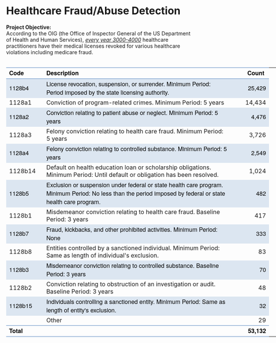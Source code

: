 <div class="cell text_cell rendered unselected" tabindex="2">
<div class="inner_cell">
<div class="text_cell_render rendered_html" tabindex="-1">
<h1 id="Project-1:-Doctor-or-Drug-Dealer?">Healthcare Fraud/Abuse Detection</h1>
</div>
</div>
</div>
<div class="cell text_cell unselected rendered" tabindex="2">
<div class="prompt input_prompt"><strong>Project Objective:</strong></div>
<div class="prompt input_prompt">According to the OIG (the Office of Inspector General of the US Department of Health and Human Services), <span style="text-decoration: underline;"><em>every year 3000-4000</em></span> healthcare practitioners have their medical licenses revoked for various healthcare violations including medicare fraud.&nbsp;</div>
<br />
<!--table
	{mso-displayed-decimal-separator:"\.";
	mso-displayed-thousand-separator:"\,";}
@page
	{margin:1.0in .75in 1.0in .75in;
	mso-header-margin:.5in;
	mso-footer-margin:.5in;}
.style16
	{mso-number-format:"_\(* \#\,\#\#0\.00_\)\;_\(* \\\(\#\,\#\#0\.00\\\)\;_\(* \0022-\0022??_\)\;_\(\@_\)";
	mso-style-name:Comma;
	mso-style-id:3;}
.style0
	{mso-number-format:General;
	text-align:general;
	vertical-align:bottom;
	white-space:nowrap;
	mso-rotate:0;
	mso-background-source:auto;
	mso-pattern:auto;
	color:black;
	font-size:12.0pt;
	font-weight:400;
	font-style:normal;
	text-decoration:none;
	font-family:Calibri, sans-serif;
	mso-font-charset:0;
	border:none;
	mso-protection:locked visible;
	mso-style-name:Normal;
	mso-style-id:0;}
td
	{mso-style-parent:style0;
	padding-top:1px;
	padding-right:1px;
	padding-left:1px;
	mso-ignore:padding;
	color:black;
	font-size:12.0pt;
	font-weight:400;
	font-style:normal;
	text-decoration:none;
	font-family:Calibri, sans-serif;
	mso-font-charset:0;
	mso-number-format:General;
	text-align:general;
	vertical-align:bottom;
	border:none;
	mso-background-source:auto;
	mso-pattern:auto;
	mso-protection:locked visible;
	white-space:nowrap;
	mso-rotate:0;}
.xl65
	{mso-style-parent:style0;
	color:black;
	font-weight:700;
	font-family:"Helvetica Neue";
	mso-generic-font-family:auto;
	mso-font-charset:0;}
.xl66
	{mso-style-parent:style0;
	color:black;
	font-family:"Helvetica Neue";
	mso-generic-font-family:auto;
	mso-font-charset:0;}
.xl67
	{mso-style-parent:style0;
	font-weight:700;}
.xl68
	{mso-style-parent:style0;
	color:black;
	font-family:"Helvetica Neue";
	mso-generic-font-family:auto;
	mso-font-charset:0;
	white-space:normal;}
.xl69
	{mso-style-parent:style0;
	white-space:normal;}
.xl70
	{mso-style-parent:style16;
	color:black;
	font-family:"Helvetica Neue";
	mso-generic-font-family:auto;
	mso-font-charset:0;
	mso-number-format:"_\(* \#\,\#\#0_\)\;_\(* \\\(\#\,\#\#0\\\)\;_\(* \0022-\0022??_\)\;_\(\@_\)";}
.xl71
	{mso-style-parent:style16;
	mso-number-format:"_\(* \#\,\#\#0_\)\;_\(* \\\(\#\,\#\#0\\\)\;_\(* \0022-\0022??_\)\;_\(\@_\)";}
.xl72
	{mso-style-parent:style0;
	color:black;
	font-weight:700;
	font-family:"Helvetica Neue";
	mso-generic-font-family:auto;
	mso-font-charset:0;
	white-space:normal;}
.xl73
	{mso-style-parent:style16;
	color:black;
	font-weight:700;
	font-family:"Helvetica Neue";
	mso-generic-font-family:auto;
	mso-font-charset:0;
	mso-number-format:"_\(* \#\,\#\#0_\)\;_\(* \\\(\#\,\#\#0\\\)\;_\(* \0022-\0022??_\)\;_\(\@_\)";}
.xl74
	{mso-style-parent:style0;
	color:black;
	font-family:"Helvetica Neue";
	mso-generic-font-family:auto;
	mso-font-charset:0;
	mso-number-format:"_\(* \#\,\#\#0_\)\;_\(* \\\(\#\,\#\#0\\\)\;_\(* \0022-\0022??_\)\;_\(\@_\)";}
-->
</style>
</head>

<body link=blue vlink=purple>

<table border=0 cellpadding=0 cellspacing=0 width=673 style='border-collapse:
 collapse;table-layout:fixed;width:673pt;box-sizing: border-box;border-spacing: 0px;
 caret-color: rgb(0, 0, 0);font-variant-caps: normal;orphans: auto;text-align:
 start;widows: auto;-webkit-text-size-adjust: auto;-webkit-text-stroke-width: 0px'>
 <col width=65 style='width:65pt'>
 <col class=xl69 width=411 style='mso-width-source:userset;mso-width-alt:17536;
 width:411pt'>
 <col class=xl71 width=67 style='mso-width-source:userset;mso-width-alt:2858;
 width:67pt'>
 <col width=65 span=2 style='width:65pt'>
 <tr height=16 style='height:16.0pt;box-sizing: border-box;max-width: none'>
  <td height=16 class=xl65 width=65 style='height:16.0pt;width:65pt;font-size:
  12.0pt;color:black;font-weight:700;text-decoration:none;text-underline-style:
  none;text-line-through:none;font-family:"Helvetica Neue";border-top:.5pt solid #4F81BD;
  border-right:none;border-bottom:.5pt solid #4F81BD;border-left:none'>Code</td>
  <td class=xl72 width=411 style='width:411pt;font-size:12.0pt;color:black;
  font-weight:700;text-decoration:none;text-underline-style:none;text-line-through:
  none;font-family:"Helvetica Neue";border-top:.5pt solid #4F81BD;border-right:
  none;border-bottom:.5pt solid #4F81BD;border-left:none'>Description</td>
  <td class=xl73 align=right width=67 style='width:67pt;font-size:12.0pt;
  color:black;font-weight:700;text-decoration:none;text-underline-style:none;
  text-line-through:none;font-family:"Helvetica Neue";border-top:.5pt solid #4F81BD;
  border-right:none;border-bottom:.5pt solid #4F81BD;border-left:none'><span
  style="mso-spacerun:yes">&nbsp;</span>Count<span
  style="mso-spacerun:yes">&nbsp;</span></td>
  <td width=65 style='width:65pt'></td>
  <td width=65 style='width:65pt'></td>
 </tr>
 <tr height=30 style='height:30.0pt'>
  <td height=30 class=xl66 style='height:30.0pt;font-size:12.0pt;color:black;
  font-weight:400;text-decoration:none;text-underline-style:none;text-line-through:
  none;font-family:"Helvetica Neue";background:#DCE6F1;mso-pattern:#DCE6F1 none;
  box-sizing: border-box;max-width: none'>1128b4</td>
  <td class=xl68 width=411 style='width:411pt;font-size:12.0pt;color:black;
  font-weight:400;text-decoration:none;text-underline-style:none;text-line-through:
  none;font-family:"Helvetica Neue";background:#DCE6F1;mso-pattern:#DCE6F1 none;
  box-sizing: border-box;max-width: none'>License revocation, suspension, or
  surrender. Minimum Period: Period imposed by the state licensing authority.</td>
  <td class=xl70 align=right style='font-size:12.0pt;color:black;font-weight:
  400;text-decoration:none;text-underline-style:none;text-line-through:none;
  font-family:"Helvetica Neue";background:#DCE6F1;mso-pattern:#DCE6F1 none;
  box-sizing: border-box;max-width: none'> 25,429 </td>
  <td></td>
  <td></td>
 </tr>
 <tr height=15 style='height:15.0pt'>
  <td height=15 class=xl66 style='height:15.0pt;box-sizing: border-box;
  max-width: none'>1128a1</td>
  <td class=xl68 width=411 style='width:411pt;box-sizing: border-box;
  max-width: none'>Conviction of program-related crimes. Minimum Period: 5
  years</td>
  <td class=xl70 align=right style='box-sizing: border-box;max-width: none'>
  14,434 </td>
  <td></td>
  <td></td>
 </tr>
 <tr height=15 style='height:15.0pt'>
  <td height=15 class=xl66 style='height:15.0pt;font-size:12.0pt;color:black;
  font-weight:400;text-decoration:none;text-underline-style:none;text-line-through:
  none;font-family:"Helvetica Neue";background:#DCE6F1;mso-pattern:#DCE6F1 none;
  box-sizing: border-box;max-width: none'>1128a2</td>
  <td class=xl68 width=411 style='width:411pt;font-size:12.0pt;color:black;
  font-weight:400;text-decoration:none;text-underline-style:none;text-line-through:
  none;font-family:"Helvetica Neue";background:#DCE6F1;mso-pattern:#DCE6F1 none;
  box-sizing: border-box;max-width: none'>Conviction relating to patient abuse
  or neglect. Minimum Period: 5 years</td>
  <td class=xl70 align=right style='font-size:12.0pt;color:black;font-weight:
  400;text-decoration:none;text-underline-style:none;text-line-through:none;
  font-family:"Helvetica Neue";background:#DCE6F1;mso-pattern:#DCE6F1 none;
  box-sizing: border-box;max-width: none'> 4,476 </td>
  <td></td>
  <td></td>
 </tr>
 <tr height=15 style='height:15.0pt'>
  <td height=15 class=xl66 style='height:15.0pt;box-sizing: border-box;
  max-width: none'>1128a3</td>
  <td class=xl68 width=411 style='width:411pt;box-sizing: border-box;
  max-width: none'>Felony conviction relating to health care fraud. Minimum
  Period: 5 years</td>
  <td class=xl70 align=right style='box-sizing: border-box;max-width: none'>
  3,726 </td>
  <td></td>
  <td></td>
 </tr>
 <tr height=30 style='height:30.0pt'>
  <td height=30 class=xl66 style='height:30.0pt;font-size:12.0pt;color:black;
  font-weight:400;text-decoration:none;text-underline-style:none;text-line-through:
  none;font-family:"Helvetica Neue";background:#DCE6F1;mso-pattern:#DCE6F1 none;
  box-sizing: border-box;max-width: none'>1128a4</td>
  <td class=xl68 width=411 style='width:411pt;font-size:12.0pt;color:black;
  font-weight:400;text-decoration:none;text-underline-style:none;text-line-through:
  none;font-family:"Helvetica Neue";background:#DCE6F1;mso-pattern:#DCE6F1 none;
  box-sizing: border-box;max-width: none'>Felony conviction relating to
  controlled substance. Minimum Period: 5 years</td>
  <td class=xl70 align=right style='font-size:12.0pt;color:black;font-weight:
  400;text-decoration:none;text-underline-style:none;text-line-through:none;
  font-family:"Helvetica Neue";background:#DCE6F1;mso-pattern:#DCE6F1 none;
  box-sizing: border-box;max-width: none'> 2,549 </td>
  <td></td>
  <td></td>
 </tr>
 <tr height=30 style='height:30.0pt'>
  <td height=30 class=xl66 style='height:30.0pt;box-sizing: border-box;
  max-width: none'>1128b14</td>
  <td class=xl68 width=411 style='width:411pt;box-sizing: border-box;
  max-width: none'>Default on health education loan or scholarship obligations.
  Minimum Period: Until default or obligation has been resolved.</td>
  <td class=xl70 align=right style='box-sizing: border-box;max-width: none'>
  1,024 </td>
  <td></td>
  <td></td>
 </tr>
 <tr height=45 style='height:45.0pt'>
  <td height=45 class=xl66 style='height:45.0pt;font-size:12.0pt;color:black;
  font-weight:400;text-decoration:none;text-underline-style:none;text-line-through:
  none;font-family:"Helvetica Neue";background:#DCE6F1;mso-pattern:#DCE6F1 none;
  box-sizing: border-box;max-width: none'>1128b5</td>
  <td class=xl68 width=411 style='width:411pt;font-size:12.0pt;color:black;
  font-weight:400;text-decoration:none;text-underline-style:none;text-line-through:
  none;font-family:"Helvetica Neue";background:#DCE6F1;mso-pattern:#DCE6F1 none;
  box-sizing: border-box;max-width: none'>Exclusion or suspension under federal
  or state health care program. Minimum Period: No less than the period imposed
  by federal or state health care program.</td>
  <td class=xl70 align=right style='font-size:12.0pt;color:black;font-weight:
  400;text-decoration:none;text-underline-style:none;text-line-through:none;
  font-family:"Helvetica Neue";background:#DCE6F1;mso-pattern:#DCE6F1 none;
  box-sizing: border-box;max-width: none'> 482 </td>
  <td></td>
  <td></td>
 </tr>
 <tr height=30 style='height:30.0pt'>
  <td height=30 class=xl66 style='height:30.0pt;box-sizing: border-box;
  max-width: none'>1128b1</td>
  <td class=xl68 width=411 style='width:411pt;box-sizing: border-box;
  max-width: none'>Misdemeanor conviction relating to health care fraud.
  Baseline Period: 3 years</td>
  <td class=xl70 align=right style='box-sizing: border-box;max-width: none'>
  417 </td>
  <td></td>
  <td></td>
 </tr>
 <tr height=15 style='height:15.0pt'>
  <td height=15 class=xl66 style='height:15.0pt;font-size:12.0pt;color:black;
  font-weight:400;text-decoration:none;text-underline-style:none;text-line-through:
  none;font-family:"Helvetica Neue";background:#DCE6F1;mso-pattern:#DCE6F1 none;
  box-sizing: border-box;max-width: none'>1128b7</td>
  <td class=xl68 width=411 style='width:411pt;font-size:12.0pt;color:black;
  font-weight:400;text-decoration:none;text-underline-style:none;text-line-through:
  none;font-family:"Helvetica Neue";background:#DCE6F1;mso-pattern:#DCE6F1 none;
  box-sizing: border-box;max-width: none'>Fraud, kickbacks, and other
  prohibited activities. Minimum Period: None</td>
  <td class=xl70 align=right style='font-size:12.0pt;color:black;font-weight:
  400;text-decoration:none;text-underline-style:none;text-line-through:none;
  font-family:"Helvetica Neue";background:#DCE6F1;mso-pattern:#DCE6F1 none;
  box-sizing: border-box;max-width: none'> 333 </td>
  <td></td>
  <td></td>
 </tr>
 <tr height=30 style='height:30.0pt'>
  <td height=30 class=xl66 style='height:30.0pt;box-sizing: border-box;
  max-width: none'>1128b8</td>
  <td class=xl68 width=411 style='width:411pt;box-sizing: border-box;
  max-width: none'>Entities controlled by a sanctioned individual. Minimum
  Period: Same as length of individual's exclusion.</td>
  <td class=xl70 align=right style='box-sizing: border-box;max-width: none'> 83
  </td>
  <td></td>
  <td></td>
 </tr>
 <tr height=30 style='height:30.0pt'>
  <td height=30 class=xl66 style='height:30.0pt;font-size:12.0pt;color:black;
  font-weight:400;text-decoration:none;text-underline-style:none;text-line-through:
  none;font-family:"Helvetica Neue";background:#DCE6F1;mso-pattern:#DCE6F1 none;
  box-sizing: border-box;max-width: none'>1128b3</td>
  <td class=xl68 width=411 style='width:411pt;font-size:12.0pt;color:black;
  font-weight:400;text-decoration:none;text-underline-style:none;text-line-through:
  none;font-family:"Helvetica Neue";background:#DCE6F1;mso-pattern:#DCE6F1 none;
  box-sizing: border-box;max-width: none'>Misdemeanor conviction relating to
  controlled substance. Baseline Period: 3 years</td>
  <td class=xl70 align=right style='font-size:12.0pt;color:black;font-weight:
  400;text-decoration:none;text-underline-style:none;text-line-through:none;
  font-family:"Helvetica Neue";background:#DCE6F1;mso-pattern:#DCE6F1 none;
  box-sizing: border-box;max-width: none'> 70 </td>
  <td></td>
  <td></td>
 </tr>
 <tr height=30 style='height:30.0pt'>
  <td height=30 class=xl66 style='height:30.0pt;box-sizing: border-box;
  max-width: none'>1128b2</td>
  <td class=xl68 width=411 style='width:411pt;box-sizing: border-box;
  max-width: none'>Conviction relating to obstruction of an investigation or
  audit. Baseline Period: 3 years</td>
  <td class=xl70 align=right style='box-sizing: border-box;max-width: none'> 48
  </td>
  <td></td>
  <td></td>
 </tr>
 <tr height=30 style='height:30.0pt'>
  <td height=30 class=xl66 style='height:30.0pt;font-size:12.0pt;color:black;
  font-weight:400;text-decoration:none;text-underline-style:none;text-line-through:
  none;font-family:"Helvetica Neue";background:#DCE6F1;mso-pattern:#DCE6F1 none;
  box-sizing: border-box;max-width: none'>1128b15</td>
  <td class=xl68 width=411 style='width:411pt;font-size:12.0pt;color:black;
  font-weight:400;text-decoration:none;text-underline-style:none;text-line-through:
  none;font-family:"Helvetica Neue";background:#DCE6F1;mso-pattern:#DCE6F1 none;
  box-sizing: border-box;max-width: none'>Individuals controlling a sanctioned
  entity. Minimum Period: Same as length of entity's exclusion.</td>
  <td class=xl70 align=right style='font-size:12.0pt;color:black;font-weight:
  400;text-decoration:none;text-underline-style:none;text-line-through:none;
  font-family:"Helvetica Neue";background:#DCE6F1;mso-pattern:#DCE6F1 none;
  box-sizing: border-box;max-width: none'> 32 </td>
  <td></td>
  <td></td>
 </tr>
 <tr height=15 style='height:15.0pt'>
  <td height=15 class=xl66 style='height:15.0pt'></td>
  <td class=xl68 width=411 style='width:411pt;box-sizing: border-box;
  max-width: none'>Other</td>
  <td class=xl70 align=right style='box-sizing: border-box;max-width: none'> 29
  </td>
  <td></td>
  <td></td>
 </tr>
 <tr class=xl67 height=15 style='height:15.0pt'>
  <td height=15 class=xl66 style='height:15.0pt;font-size:12.0pt;color:black;
  font-weight:700;text-decoration:none;text-underline-style:none;text-line-through:
  none;font-family:"Helvetica Neue";border-top:.5pt solid #4F81BD;border-right:
  none;border-bottom:.5pt solid #4F81BD;border-left:none'>Total</td>
  <td class=xl68 width=411 style='width:411pt;font-size:12.0pt;color:black;
  font-weight:700;text-decoration:none;text-underline-style:none;text-line-through:
  none;font-family:"Helvetica Neue";border-top:.5pt solid #4F81BD;border-right:
  none;border-bottom:.5pt solid #4F81BD;border-left:none'></td>
  <td class=xl74 align=right style='font-size:12.0pt;color:black;font-weight:
  700;text-decoration:none;text-underline-style:none;text-line-through:none;
  font-family:"Helvetica Neue";border-top:.5pt solid #4F81BD;border-right:none;
  border-bottom:.5pt solid #4F81BD;border-left:none'> 53,132 </td>
  <td class=xl67></td>
  <td class=xl67></td>
 </tr>
</table>
